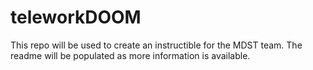 # teleworkDOOM
This repo will be used to create an instructible for the MDST team. The readme will be populated as more information is available.
